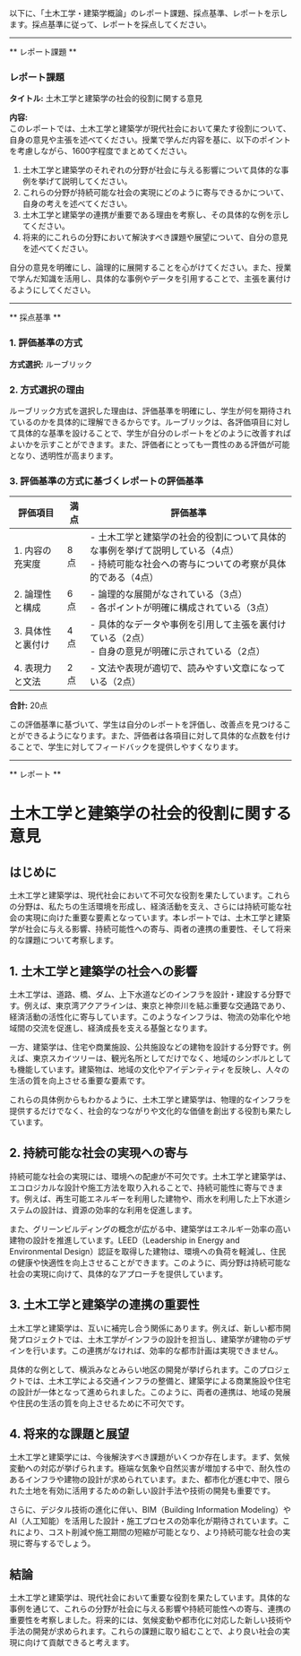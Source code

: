 以下に、「土木工学・建築学概論」のレポート課題、採点基準、レポートを示します。採点基準に従って、レポートを採点してください。

---------------------------------------
** レポート課題 **

### レポート課題

**タイトル:** 土木工学と建築学の社会的役割に関する意見

**内容:**  
このレポートでは、土木工学と建築学が現代社会において果たす役割について、自身の意見や主張を述べてください。授業で学んだ内容を基に、以下のポイントを考慮しながら、1600字程度でまとめてください。

1. 土木工学と建築学のそれぞれの分野が社会に与える影響について具体的な事例を挙げて説明してください。
2. これらの分野が持続可能な社会の実現にどのように寄与できるかについて、自身の考えを述べてください。
3. 土木工学と建築学の連携が重要である理由を考察し、その具体的な例を示してください。
4. 将来的にこれらの分野において解決すべき課題や展望について、自分の意見を述べてください。

自分の意見を明確にし、論理的に展開することを心がけてください。また、授業で学んだ知識を活用し、具体的な事例やデータを引用することで、主張を裏付けるようにしてください。

---------------------------------------
** 採点基準 **

### 1. 評価基準の方式
**方式選択:** ルーブリック

### 2. 方式選択の理由
ルーブリック方式を選択した理由は、評価基準を明確にし、学生が何を期待されているのかを具体的に理解できるからです。ルーブリックは、各評価項目に対して具体的な基準を設けることで、学生が自分のレポートをどのように改善すればよいかを示すことができます。また、評価者にとっても一貫性のある評価が可能となり、透明性が高まります。

### 3. 評価基準の方式に基づくレポートの評価基準

| 評価項目                     | 満点 | 評価基準                                                                                     |
|------------------------------|------|----------------------------------------------------------------------------------------------|
| 1. 内容の充実度              | 8点  | - 土木工学と建築学の社会的役割について具体的な事例を挙げて説明している（4点）<br>- 持続可能な社会への寄与についての考察が具体的である（4点） |
| 2. 論理性と構成              | 6点  | - 論理的な展開がなされている（3点）<br>- 各ポイントが明確に構成されている（3点）                                           |
| 3. 具体性と裏付け            | 4点  | - 具体的なデータや事例を引用して主張を裏付けている（2点）<br>- 自身の意見が明確に示されている（2点）                          |
| 4. 表現力と文法              | 2点  | - 文法や表現が適切で、読みやすい文章になっている（2点）                                                                 |

**合計:** 20点

この評価基準に基づいて、学生は自分のレポートを評価し、改善点を見つけることができるようになります。また、評価者は各項目に対して具体的な点数を付けることで、学生に対してフィードバックを提供しやすくなります。

---------------------------------------
** レポート **
# 土木工学と建築学の社会的役割に関する意見

## はじめに

土木工学と建築学は、現代社会において不可欠な役割を果たしています。これらの分野は、私たちの生活環境を形成し、経済活動を支え、さらには持続可能な社会の実現に向けた重要な要素となっています。本レポートでは、土木工学と建築学が社会に与える影響、持続可能性への寄与、両者の連携の重要性、そして将来的な課題について考察します。

## 1. 土木工学と建築学の社会への影響

土木工学は、道路、橋、ダム、上下水道などのインフラを設計・建設する分野です。例えば、東京湾アクアラインは、東京と神奈川を結ぶ重要な交通路であり、経済活動の活性化に寄与しています。このようなインフラは、物流の効率化や地域間の交流を促進し、経済成長を支える基盤となります。

一方、建築学は、住宅や商業施設、公共施設などの建物を設計する分野です。例えば、東京スカイツリーは、観光名所としてだけでなく、地域のシンボルとしても機能しています。建築物は、地域の文化やアイデンティティを反映し、人々の生活の質を向上させる重要な要素です。

これらの具体例からもわかるように、土木工学と建築学は、物理的なインフラを提供するだけでなく、社会的なつながりや文化的な価値を創出する役割も果たしています。

## 2. 持続可能な社会の実現への寄与

持続可能な社会の実現には、環境への配慮が不可欠です。土木工学と建築学は、エコロジカルな設計や施工方法を取り入れることで、持続可能性に寄与できます。例えば、再生可能エネルギーを利用した建物や、雨水を利用した上下水道システムの設計は、資源の効率的な利用を促進します。

また、グリーンビルディングの概念が広がる中、建築学はエネルギー効率の高い建物の設計を推進しています。LEED（Leadership in Energy and Environmental Design）認証を取得した建物は、環境への負荷を軽減し、住民の健康や快適性を向上させることができます。このように、両分野は持続可能な社会の実現に向けて、具体的なアプローチを提供しています。

## 3. 土木工学と建築学の連携の重要性

土木工学と建築学は、互いに補完し合う関係にあります。例えば、新しい都市開発プロジェクトでは、土木工学がインフラの設計を担当し、建築学が建物のデザインを行います。この連携がなければ、効率的な都市計画は実現できません。

具体的な例として、横浜みなとみらい地区の開発が挙げられます。このプロジェクトでは、土木工学による交通インフラの整備と、建築学による商業施設や住宅の設計が一体となって進められました。このように、両者の連携は、地域の発展や住民の生活の質を向上させるために不可欠です。

## 4. 将来的な課題と展望

土木工学と建築学には、今後解決すべき課題がいくつか存在します。まず、気候変動への対応が挙げられます。極端な気象や自然災害が増加する中で、耐久性のあるインフラや建物の設計が求められています。また、都市化が進む中で、限られた土地を有効に活用するための新しい設計手法や技術の開発も重要です。

さらに、デジタル技術の進化に伴い、BIM（Building Information Modeling）やAI（人工知能）を活用した設計・施工プロセスの効率化が期待されています。これにより、コスト削減や施工期間の短縮が可能となり、より持続可能な社会の実現に寄与するでしょう。

## 結論

土木工学と建築学は、現代社会において重要な役割を果たしています。具体的な事例を通じて、これらの分野が社会に与える影響や持続可能性への寄与、連携の重要性を考察しました。将来的には、気候変動や都市化に対応した新しい技術や手法の開発が求められます。これらの課題に取り組むことで、より良い社会の実現に向けて貢献できると考えます。

